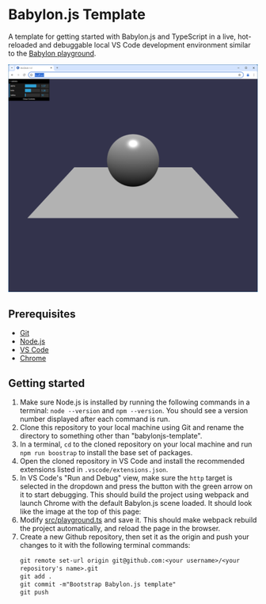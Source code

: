 # Babylon.js Template

A template for getting started with Babylon.js and TypeScript in a live, hot-reloaded and debuggable local VS Code development environment similar to the [Babylon playground](https://playground.babylonjs.com/).

![](./docs/images/default-scene-in-browser.png)

## Prerequisites

-   [Git](https://git-scm.com/downloads)
-   [Node.js](https://nodejs.org/en/download/prebuilt-installer)
-   [VS Code](https://code.visualstudio.com/)
-   [Chrome](https://www.google.com/chrome/browser-tools/)

## Getting started

1. Make sure Node.js is installed by running the following commands in a terminal:
   `node --version` and `npm --version`. You should see a version number displayed after each command is run.
1. Clone this repository to your local machine using Git and rename the directory to something other than "babylonjs-template".
1. In a terminal, `cd` to the cloned repository on your local machine and run `npm run boostrap` to install the base set of packages.
1. Open the cloned repository in VS Code and install the recommended extensions listed in `.vscode/extensions.json`.
1. In VS Code's "Run and Debug" view, make sure the `http` target is selected in the dropdown and press the button with the green arrow on it to start debugging. This should build the project using webpack and launch Chrome with the default Babylon.js scene loaded. It should look like the image at the top of this page:
1. Modify [src/playground.ts](./src/playground.ts) and save it. This should make webpack rebuild the project automatically, and reload the page in the browser.<br>
1. Create a new Github repository, then set it as the origin and push your changes to it with the following terminal commands:
    ```
    git remote set-url origin git@github.com:<your username>/<your repository's name>.git
    git add .
    git commit -m"Bootstrap Babylon.js template"
    git push
    ```
